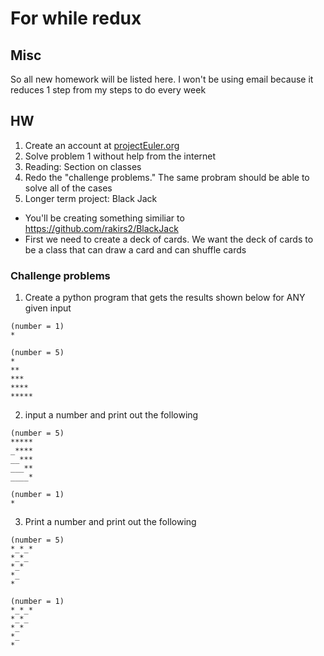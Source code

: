 # For while redux

## Misc
So all new homework will be listed here. I won't be using email because it reduces 1 step from my steps to do every week

## HW
1. Create an account at [projectEuler.org](https://projecteuler.net/)
3. Solve problem 1 without help from the internet
4. Reading: Section on classes
5. Redo the "challenge problems." The same probram should be able to solve all of the cases
6. Longer term project: Black Jack
- You'll be creating something similiar to https://github.com/rakirs2/BlackJack
- First we need to create a deck of cards. We want the deck of cards to be a class that can draw a card and can shuffle cards


### Challenge problems
1. Create a python program that gets the results shown below for ANY given input

```
(number = 1)
*

(number = 5)
*
**
***
****
*****
```

2. input a number and print out the following

```
(number = 5)
*****
_****
__***
___**
____*

(number = 1)
*
```

3. Print a number and print out the following

```
(number = 5)
*_*_*
*_*_
*_*  
*_
*

(number = 1)
*_*_*
*_*_
*_*  
*_
*
```
